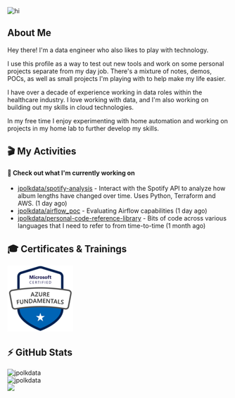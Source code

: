 ![hi](https://media.giphy.com/media/dzaUX7CAG0Ihi/giphy.gif)

## About Me

Hey there! I'm a data engineer who also likes to play with technology. 

I use this profile as a way to test out new tools and work on some personal projects separate from my day job. There's a mixture of notes, demos, POCs, as well as small projects I'm playing with to help make my life easier.

I have over a decade of experience working in data roles within the healthcare industry. I love working with data, and I'm also working on building out my skills in cloud technologies.

In my free time I enjoy experimenting with home automation and working on projects in my home lab to further develop my skills.

## 🎬 My Activities
#### 👷 Check out what I'm currently working on

- [jpolkdata/spotify-analysis](https://github.com/jpolkdata/spotify-analysis) - Interact with the Spotify API to analyze how album lengths have changed over time. Uses Python, Terraform and AWS. (1 day ago)
- [jpolkdata/airflow_poc](https://github.com/jpolkdata/airflow_poc) - Evaluating Airflow capabilities (1 day ago)
- [jpolkdata/personal-code-reference-library](https://github.com/jpolkdata/personal-code-reference-library) - Bits of code across various languages that I need to refer to from time-to-time (1 month ago)

## 🎓 Certificates & Trainings
<img src=https://github.com/jpolkdata/jpolkdata/blob/main/images/AZ900_Azure_Fundamentals.png width="150">

## ⚡ GitHub Stats
![jpolkdata](https://github-readme-stats.vercel.app/api?username=jpolkdata&show_icons=true&theme=tokyonight&bg_color=40,1B1D77,130874,5127A4&hide=contribs,issues)<br>
![jpolkdata](https://github-readme-stats.vercel.app/api/top-langs/?username=jpolkdata&layout=compact&theme=tokyonight&bg_color=40,1B1D77,130874,5127A4)<br>
![](https://komarev.com/ghpvc/?username=jpolkdata)
